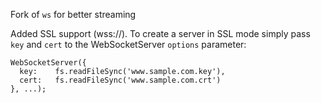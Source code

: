 Fork of `ws` for better streaming

Added SSL support (wss://). To create a server in SSL mode simply pass `key` and `cert` to the WebSocketServer `options` parameter:

```
WebSocketServer({
  key:    fs.readFileSync('www.sample.com.key'),
  cert:   fs.readFileSync('www.sample.com.crt')
}, ...);
```
